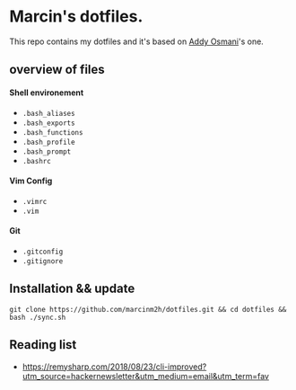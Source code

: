 # Marcin's dotfiles.

This repo contains my dotfiles and it's based on [Addy Osmani](https://github.com/addyosmani/dotfiles/)'s one.

## overview of files

#### Shell environement
- `.bash_aliases`
- `.bash_exports`
- `.bash_functions`
- `.bash_profile`
- `.bash_prompt`
- `.bashrc`

#### Vim Config
- `.vimrc`
- `.vim`


#### Git
- `.gitconfig`
- `.gitignore`


## Installation && update

```
git clone https://github.com/marcinm2h/dotfiles.git && cd dotfiles && bash ./sync.sh
```

## Reading list
- https://remysharp.com/2018/08/23/cli-improved?utm_source=hackernewsletter&utm_medium=email&utm_term=fav

